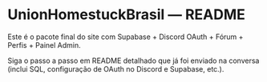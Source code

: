 # UnionHomestuckBrasil — README

Este é o pacote final do site com Supabase + Discord OAuth + Fórum + Perfis + Painel Admin.

Siga o passo a passo em README detalhado que já foi enviado na conversa (inclui SQL, configuração de OAuth no Discord e Supabase, etc.).
